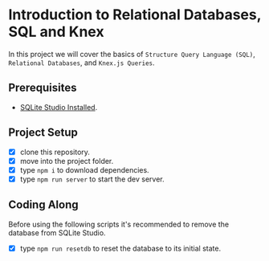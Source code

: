 # Introduction to Relational Databases, SQL and Knex

In this project we will cover the basics of `Structure Query Language (SQL)`, `Relational Databases`, and `Knex.js Queries`.

## Prerequisites

- [SQLite Studio Installed](https://sqlitestudio.pl/index.rvt?act=download).

## Project Setup

- [X] clone this repository.
- [X] move into the project folder.
- [X] type `npm i` to download dependencies.
- [X] type `npm run server` to start the dev server.

## Coding Along

Before using the following scripts it's recommended to remove the database from SQLite Studio.

- [X] type `npm run resetdb` to reset the database to its initial state.
